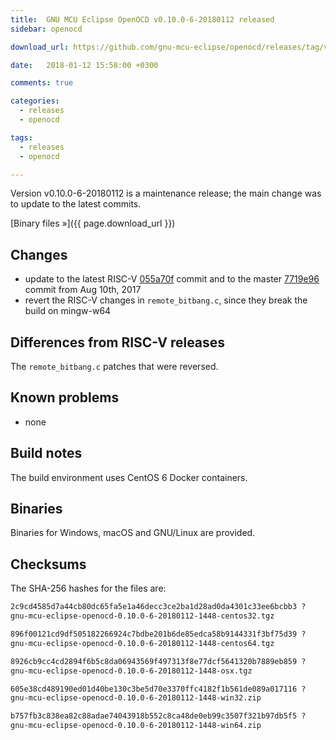 ```yaml
---
title:  GNU MCU Eclipse OpenOCD v0.10.0-6-20180112 released
sidebar: openocd

download_url: https://github.com/gnu-mcu-eclipse/openocd/releases/tag/v0.10.0-6-20180112/

date:   2018-01-12 15:58:00 +0300

comments: true

categories:
  - releases
  - openocd

tags:
  - releases
  - openocd

---
```


Version v0.10.0-6-20180112 is a maintenance release; the main change was to update to the latest commits.

[Binary files »]({{ page.download_url }})

## Changes

* update to the latest RISC-V [055a70f](https://github.com/gnu-mcu-eclipse/openocd/commit/055a70f66f8c27e52798197e11505688b994a241) commit and to the master [7719e96](https://github.com/gnu-mcu-eclipse/openocd/commit/7719e9618e753ac41a46a2488dfba549ac578891) commit from Aug 10th, 2017
* revert the RISC-V changes in `remote_bitbang.c`, since they break the build on mingw-w64

## Differences from RISC-V releases

The `remote_bitbang.c` patches that were reversed.

## Known problems

* none

## Build notes

The build environment uses CentOS 6 Docker containers.

## Binaries

Binaries for Windows, macOS and GNU/Linux are provided.

## Checksums

The SHA-256 hashes for the files are:

```txt
2c9cd4585d7a44cb80dc65fa5e1a46decc3ce2ba1d28ad0da4301c33ee6bcbb3 ?
gnu-mcu-eclipse-openocd-0.10.0-6-20180112-1448-centos32.tgz

896f00121cd9df505182266924c7bdbe201b6de85edca58b9144331f3bf75d39 ?
gnu-mcu-eclipse-openocd-0.10.0-6-20180112-1448-centos64.tgz

8926cb9cc4cd2894f6b5c8da06943569f497313f8e77dcf5641320b7889eb859 ?
gnu-mcu-eclipse-openocd-0.10.0-6-20180112-1448-osx.tgz

605e38cd489190ed01d40be130c3be5d70e3370ffc4182f1b561de089a017116 ?
gnu-mcu-eclipse-openocd-0.10.0-6-20180112-1448-win32.zip

b757fb3c838ea82c88adae74043918b552c8ca48de0eb99c3507f321b97db5f5 ?
gnu-mcu-eclipse-openocd-0.10.0-6-20180112-1448-win64.zip
```
